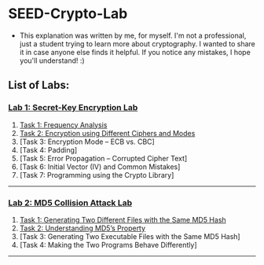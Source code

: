 # SEED-Crypto-Lab

- This explanation was written by me, for myself. I'm not a professional, just a student trying to learn more about cryptography. I wanted to share it in case anyone else finds it helpful. If you notice any mistakes, I hope you'll understand! :)

## List of Labs:

### [Lab 1: Secret-Key Encryption Lab](lab1)
1. [Task 1: Frequency Analysis](/lab1/lab1-task1.md)
2. [Task 2: Encryption using Different Ciphers and Modes](/lab1/lab1-task2.md)
3. [Task 3: Encryption Mode – ECB vs. CBC]
4. [Task 4: Padding]
5. [Task 5: Error Propagation – Corrupted Cipher Text]
6. [Task 6: Initial Vector (IV) and Common Mistakes]
7. [Task 7: Programming using the Crypto Library]

---
### [Lab 2: MD5 Collision Attack Lab](lab2)
1. [Task 1: Generating Two Different Files with the Same MD5 Hash](/lab2/lab2-task1.md)
2. [Task 2: Understanding MD5’s Property](/lab2/lab2-task2.md)
3. [Task 3: Generating Two Executable Files with the Same MD5 Hash]
4. [Task 4: Making the Two Programs Behave Differently]

---
